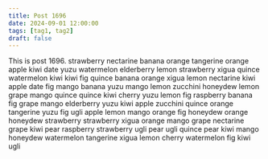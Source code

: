 ```yaml
---
title: Post 1696
date: 2024-09-01 12:00:00
tags: [tag1, tag2]
draft: false
---
```

This is post 1696.
strawberry
nectarine
banana
orange
tangerine
orange
apple
kiwi
date
yuzu
watermelon
elderberry
lemon
strawberry
xigua
quince
watermelon
kiwi
kiwi
fig
quince
banana
orange
xigua
lemon
nectarine
kiwi
apple
date
fig
mango
banana
yuzu
mango
lemon
zucchini
honeydew
lemon
grape
mango
quince
quince
kiwi
cherry
yuzu
lemon
fig
raspberry
banana
fig
grape
mango
elderberry
yuzu
kiwi
apple
zucchini
quince
orange
tangerine
yuzu
fig
ugli
apple
lemon
mango
orange
fig
honeydew
orange
honeydew
strawberry
strawberry
xigua
orange
mango
grape
nectarine
grape
kiwi
pear
raspberry
strawberry
ugli
pear
ugli
quince
pear
kiwi
mango
honeydew
watermelon
tangerine
xigua
lemon
cherry
watermelon
fig
kiwi
ugli
